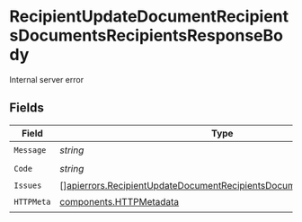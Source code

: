 # RecipientUpdateDocumentRecipientsDocumentsRecipientsResponseBody

Internal server error


## Fields

| Field                                                                                                                                                          | Type                                                                                                                                                           | Required                                                                                                                                                       | Description                                                                                                                                                    |
| -------------------------------------------------------------------------------------------------------------------------------------------------------------- | -------------------------------------------------------------------------------------------------------------------------------------------------------------- | -------------------------------------------------------------------------------------------------------------------------------------------------------------- | -------------------------------------------------------------------------------------------------------------------------------------------------------------- |
| `Message`                                                                                                                                                      | *string*                                                                                                                                                       | :heavy_check_mark:                                                                                                                                             | N/A                                                                                                                                                            |
| `Code`                                                                                                                                                         | *string*                                                                                                                                                       | :heavy_check_mark:                                                                                                                                             | N/A                                                                                                                                                            |
| `Issues`                                                                                                                                                       | [][apierrors.RecipientUpdateDocumentRecipientsDocumentsRecipientsIssues](../../models/apierrors/recipientupdatedocumentrecipientsdocumentsrecipientsissues.md) | :heavy_minus_sign:                                                                                                                                             | N/A                                                                                                                                                            |
| `HTTPMeta`                                                                                                                                                     | [components.HTTPMetadata](../../models/components/httpmetadata.md)                                                                                             | :heavy_check_mark:                                                                                                                                             | N/A                                                                                                                                                            |
